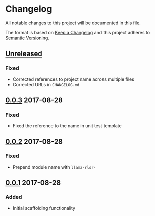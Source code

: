 # Changelog
All notable changes to this project will be documented in this file.

The format is based on [Keep a Changelog](http://keepachangelog.com/)
and this project adheres to [Semantic Versioning](http://semver.org/).

## [Unreleased]
### Fixed
- Corrected references to project name across multiple files
- Corrected URLs in `CHANGELOG.md`

## [0.0.3] 2017-08-28
### Fixed 
- Fixed the reference to the name in unit test template

## [0.0.2] 2017-08-28
### Fixed 
- Prepend module name with `llama-rlsr-`

## [0.0.1] 2017-08-28
### Added
- Initial scaffolding functionality 

[Unreleased]: https://github.com/HopefulLlama/generator-llama-rlsr/compare/v0.0.3...HEAD
[0.0.3]: https://github.com/HopefulLlama/generator-llama-rlsr/compare/v0.0.2...v0.0.3
[0.0.2]: https://github.com/HopefulLlama/generator-llama-rlsr/compare/v0.0.1...v0.0.2
[0.0.1]: https://github.com/HopefulLlama/generator-llama-rlsr/compare/4e7b26898b519a3ffb1d5b2cba69b5356f022555...v0.0.1